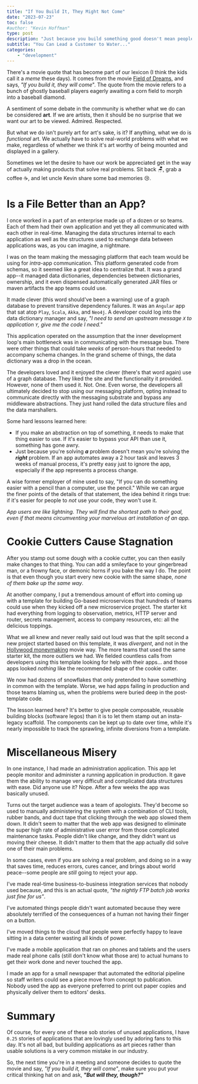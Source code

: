 ```yaml
---
title: "If You Build It, They Might Not Come"
date: "2023-07-23"
toc: false
#author: "Kevin Hoffman"
type: post
description: "Just because you build something good doesn't mean people will use it"
subtitle: "You Can Lead a Customer to Water..."
categories:     
    - "development"
---
```


There's a movie quote that has become part of our lexicon (I think the kids call it a _meme_ these days). It comes from the movie [Field of Dreams](https://www.imdb.com/title/tt0097351/), and says, _"If you build it, they will come_". The quote from the movie refers to a bunch of ghostly baseball players eagerly awaiting a corn field to morph into a baseball diamond.

A sentiment of some debate in the community is whether what we do can be considered **art**. If we are artists, then it should be no surprise that we want our art to be viewed. Admired. Respected.

But what we do isn't purely art for art's sake, is it? If anything, what we do is _functional_ art. We actually have to solve real-world problems with what we make, regardless of whether we think it's art worthy of being mounted and displayed in a gallery.

Sometimes we let the desire to have our work be appreciated get in the way of actually making products that solve real problems. Sit back 🪑, grab a coffee ☕️, and let uncle Kevin share some bad memories 😢.

# Is a File Better than an App?
I once worked in a part of an enterprise made up of a dozen or so teams. Each of them had their own application and yet they all communicated with each other in real-time. Managing the data structures internal to each application as well as the structures used to exchange data between applications was, as you can imagine, a nightmare.

I was on the team making the messaging platform that each team would be using for _intra_-app communication. This platform generated code from schemas, so it seemed like a great idea to centralize that. It was a grand app--it managed data dictionaries, dependencies between dictionaries, ownership, and it even dispensed automatically generated JAR files or maven artifacts the app teams could use.

It made clever (this word should've been a warning) use of a graph database to prevent transitive dependency failures. It was an `Angular` app that sat atop `Play`, `Scala`, `Akka`, and `Neo4j`. A developer could log into the data dictionary manager and say, _"I need to send an upstream message `X` to application `Y`, give me the code I need."_

This application operated on the assumption that the inner development loop's main bottleneck was in communicating with the message bus. There were other things that could take _weeks_ of person-hours that needed to accompany schema changes. In the grand scheme of things, the data dictionary was a drop in the ocean.

The developers loved and it enjoyed the clever (there's that word again) use of a graph database. They liked the site and the functionality it provided. However, none of them used it. Not. One. Even worse, the developers all ultimately decided to stop using our messaging platform, opting instead to communicate directly with the messaging substrate and bypass any middleware abstractions. They just hand rolled the data structure files and the data marshallers.

Some hard lessons learned here:
* If you make an abstraction on top of something, it needs to make that thing easier to use. If it's easier to bypass your API than use it, something has gone awry.
* Just because you're solving _**a**_ problem doesn't mean you're solving the _**right**_ problem. If an app automates away a 2 hour task and leaves 3 weeks of manual process, it's pretty easy just to ignore the app, especially if the app represents a process change.

A wise former employer of mine used to say, "If you can do something easier with a pencil than a computer, use the pencil." While we can argue the finer points of the details of that statement, the idea behind it rings true: if it's easier for people to _not_ use your code, they won't use it. 

_App users are like lightning. They will find the shortest path to their goal, even if that means circumventing your marvelous art installation of an app._

# Cookie Cutters Cause Stagnation
After you stamp out some dough with a cookie cutter, you can then easily make changes to that thing. You can add a smileyface to your gingerbread man, or a frowny face, or demonic horns if you bake the way I do. The point is that even though you start every new cookie with the same shape, _none of them bake up the same way_.

At another company, I put a tremendous amount of effort into coming up with a template for building Go-based microservices that hundreds of teams could use when they kicked off a new microservice project. The starter kit had everything from logging to observation, metrics, HTTP server and router, secrets management, access to company resources, etc: all the delicious toppings.

What we all knew and never really said out loud was that the split second a new project started based on this template, it was _divergent_, and not in the [Hollywood moneymaking](https://en.wikipedia.org/wiki/Divergent_(film)) movie way. The more teams that used the same starter kit, the more outliers we had. We fielded countless calls from developers using this template looking for help with their apps... and those apps looked _nothing_ like the recommended shape of the cookie cutter. 

We now had dozens of snowflakes that only pretended to have something in common with the template. Worse, we had apps failing in production and those teams blaming us, when the problems were buried deep in the post-template code.

The lesson learned here? It's better to give people composable, reusable building blocks (software legos) than it is to let them stamp out an insta-legacy scaffold. The components can be kept up to date over time, while it's nearly impossible to track the sprawling, infinite diversions from a template.

# Miscellaneous Misery
In one instance, I had made an administration application. This app let people monitor and administer a running application in production. It gave them the ability to manage very difficult and complicated data structures with ease. Did anyone use it? Nope. After a few weeks the app was basically unused.

Turns out the target audience was a team of apologists. They'd become so used to manually administering the system with a combination of CLI tools, rubber bands, and duct tape that clicking through the web app slowed them down. It didn't seem to matter that the web app was designed to eliminate the super high rate of administrative user error from those complicated maintenance tasks. People didn't like change, and they didn't want us moving their cheese. It didn't matter to them that the app actually did solve one of their main problems.

In some cases, even if you are solving a real problem, and doing so in a way that saves time, reduces errors, cures cancer, and brings about world peace--some people are _still_ going to reject your app.

I've made real-time business-to-business integration services that nobody used because, and this is an actual quote, _"the nightly FTP batch job works just fine for us"_.

I've automated things people didn't want automated because they were absolutely terrified of the consequences of a human not having their finger on a button.

I've moved things to the cloud that people were perfectly happy to leave sitting in a data center wasting all kinds of power.

I've made a mobile application that ran on phones and tablets and the users made real phone calls (still don't know what those are) to actual humans to get their work done and never touched the app.

I made an app for a small newspaper that automated the editorial pipeline so staff writers could see a piece move from concept to publication. Nobody used the app as everyone preferred to print out paper copies and physically deliver them to editors' desks.

# Summary
Of course, for every one of these sob stories of unused applications, I have `0.25` stories of applications that are lovingly used by adoring fans to this day. It's not all bad, but building applications as art pieces rather than usable solutions is a very common mistake in our industry.

So, the next time you're in a meeting and someone decides to quote the movie and say, _"If you build it, they will come"_, make sure you put your critical thinking hat on and ask, **_"But will they, though?"_**